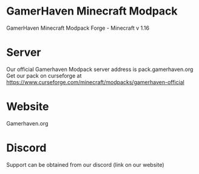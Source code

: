 # GamerHaven Minecraft Modpack
GamerHaven Minecraft Modpack
Forge - Minecraft v 1.16
# Server
Our official Gamerhaven Modpack server address is
pack.gamerhaven.org </br>
Get our pack on curseforge at 
https://www.curseforge.com/minecraft/modpacks/gamerhaven-official

# Website
Gamerhaven.org
# Discord
Support can be obtained from our discord
(link on our website)

